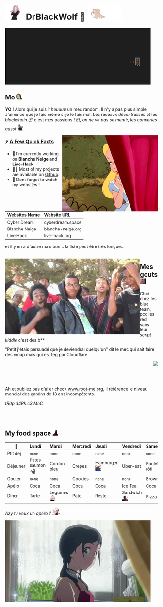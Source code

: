 # <img src="pic/Chika_Dance.gif" height="48"> **DrBlackWolf 🎀** <img src="pic/dog.gif"  height="50">

<img src="pic/cyber.gif"  align="center">

## **Me**  <img src="pic/5869_TakagiShhh.gif" height="20">
**YO !** Alors qui je suis ? *heuuuu* un mec random. Il n'y a pas plus simple. J'aime ce que je fais même si je le fais mal. Les réseaux *décentralisés* et les *blockchain 📦* c'est mes passions ! *Et, on ne va pas se mentir, les conneries aussi <img src="pic/dance.gif" height="20">* 

<img src="pic/alice.gif" align="right" height="250">

<h3>⚡️ <u>A Few Quick Facts</u></h3>
<ul>
<li>🔭 I’m currently working on <b>Blanche Neige</b> and <b>Live-Hack</b></li>
<li>👨‍💻 Most of my projects are available on <a href="https://github.com/DrBlackWolf">Github</a>.</li>
<li>📝 Dont forget to watch my websites !</li>
</ul>

| Websites Name | Website URL |
| -------------- | :--------- |
| Cyber Dream | cyberdream.space |
| Blanche Neige | blanche-neige.org |
| Live Hack | live-hack.org |

et il y en a d'autre mais bon... la liste peut être très longue...
<br>
<br>

<img src="pic/bt.gif" align="left" height="250">

## **Mes gouts** <img src="pic/734622241639104532.gif" height="20">

Chui chez les blue team, pcq les red, sans leur *script kiddie* c'est des b**

"Petit j'étais persuadé que je deviendrai quelqu'un" dit le mec qui sait faire des nmap mais qui est teg par Cloudflare.

<img src="pic/hacker.gif" align="right" height="150">

<br>
<br>
<br>
<br>

Ah et oubliez pas d'aller check www.root-me.org, il référence le niveau mondial des gamins de 13 ans incompétents.

*tR0p d4Rk c3 MeC*


<br>
<br>

## **My food space** <img src="pic/Deadpool_aw_shock.gif" height="20">

| 📆 | Lundi | Mardi | Mercredi | Jeudi | Vendredi | Samedi | Dimanche |
| ---- | :--- | :--- | :--- | :--- | :--- | :--- | :--- |
| Ptit dej | `none` | `none` | `none` | `none` | `none` | `none` | `none` |
| Déjeuner | Pates saumon <img src="pic/560610208536068118.gif" height="20"> | Cordon bleu | Crepes | Hamburger <img src="pic/4334_pepe1.gif" height="20"> | Uber-eat | Poulet rôti | Riz |
| Gouter | `none` | `none` | Cookies | `none` | `none` | Brownies | Brownies |
| Apéro | Coca | Coca | Coca | Coca | Ice Tea | Coca | Coca |
| Diner | Tarte | Legumes <img src="pic/734622181589254245.gif" height="20"> | Pate | Reste | Sandwich <img src="pic/Deadpool_heart_love.gif" height="20"> | Pizza <img src="pic/7577_CatDancing.gif" height="20">  |  Reste |


*Azy tu veux un apéro ?* <img src="pic/8395_CerberusFastTap.gif" height="25">

<img src="pic/L4IXI1XdroF0dGnNJN.gif">